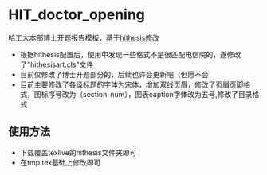 # HIT_doctor_opening
哈工大本部博士开题报告模板，基于[hithesis修改](https://github.com/hithesis/hithesis)

* 根据hithesis配置后，使用中发现一些格式不是很匹配电信院的，遂修改了"hithesisart.cls"文件
* 目前仅修改了博士开题部分的，后续也许会更新吧（但愿不会
* 目前主要修改了各级标题的字体为宋体，增加双线页眉，修改了页眉页脚格式，图标序号改为（section-num），图表caption字体改为五号,修改了目录格式

## 使用方法
* 下载覆盖texlive的hithesis文件夹即可
* 在tmp.tex基础上修改即可